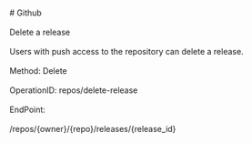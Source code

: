 <br>#     Github</br>
<br>Delete a release</br>
<br>Users with push access to the repository can delete a release.</br>
<br>Method: Delete</br>
<br>OperationID: repos/delete-release</br>
<br>EndPoint:</br>
<br>/repos/{owner}/{repo}/releases/{release_id}</br>
